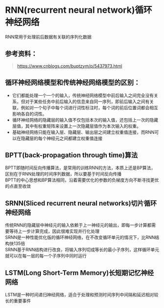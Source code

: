 # RNN(recurrent neural network)循环神经网络
RNN常用于处理前后数据有关联的序列化数据

## 参考资料：  
> https://www.cnblogs.com/buptzym/p/5437973.html

## 循环神经网络模型和传统神经网络模型的区别：  
* 它们都能处理一个一个的输入，传统神经网络模型中前后输入之间完全没有关系，但对于某些任务中前后输入的信息来自同一序列，即前后输入之间有关联，例如对一个句子中每个词进行词性标注时，每个词的前后位置词都会相互影响各自的词性。 
* 循环神经网络的隐藏层的输入值不仅包括本次的输入值，还包括上一次的隐藏层值，其中有权重矩阵来设置上一次隐藏层值作为本次输入的权重。
* 基础神经网络只能在输入层、隐藏层、输出层之间建立权重值连接，而RNN可以在隐藏层的每个神经元之间都建立权重值连接

## BPTT(back-propagation through time)算法
BPTT即随时间反向传播算法，是常用的训练RNN的方法，本质上还是BP算法，区别在于RNN处理的时间序列数据，所以要基于时间反向传播  
BPTT的中心思想和BP算法相同，沿着需要优化的参数的负梯度方向不断寻找更优的点直至收敛  


## SRNN(Sliced recurrent neural networks)切片循环神经网络
传统RNN的隐藏层中神经元的输入依赖于上一神经元的输出，即每一步计算都需要等待上一步计算完成，因此很难实现并行化处理  
SRNN是一种性能优化版的循环神经网络，在不改变循环单元的情况下，比RNN结构快135倍  
SRNN基于RNN结构进行改良，将输入序列切成等长的最小子序列，这样循环单元就可以在每一层的每一个子序列中同时运行  

## LSTM(Long Short-Term Memory)长短期记忆神经网络
LSTM是一种时间递归神经网络，适合于处理和预测时间序列中间隔和延迟相对较长的重要事件